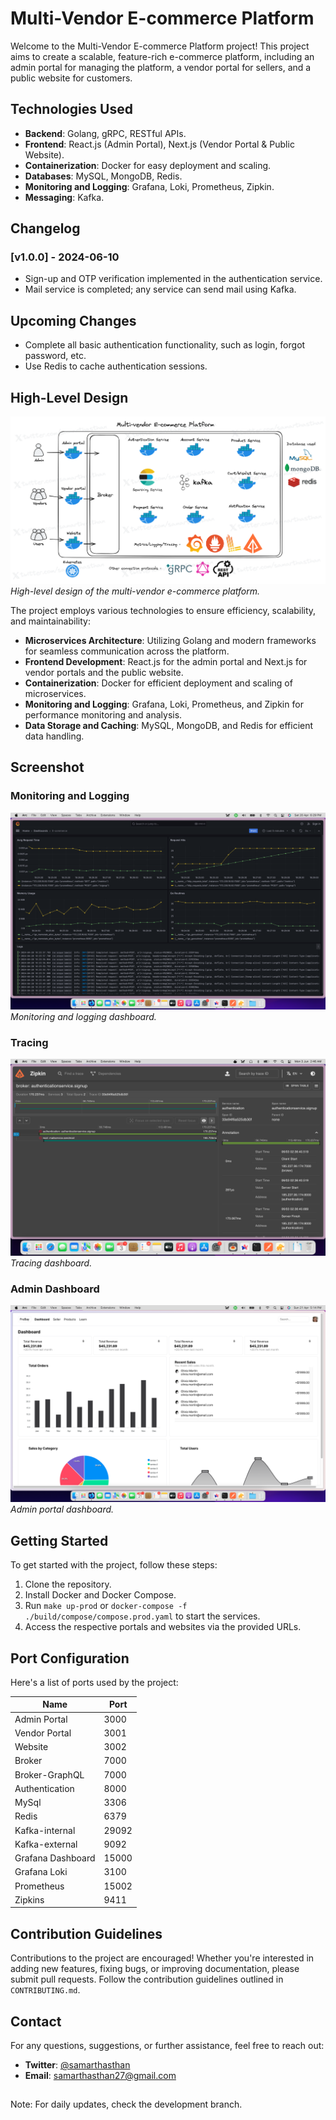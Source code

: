 # Multi-Vendor E-commerce Platform

Welcome to the Multi-Vendor E-commerce Platform project! This project aims to create a scalable, feature-rich e-commerce platform, including an admin portal for managing the platform, a vendor portal for sellers, and a public website for customers.

## Technologies Used

- **Backend**: Golang, gRPC, RESTful APIs.
- **Frontend**: React.js (Admin Portal), Next.js (Vendor Portal & Public Website).
- **Containerization**: Docker for easy deployment and scaling.
- **Databases**: MySQL, MongoDB, Redis.
- **Monitoring and Logging**: Grafana, Loki, Prometheus, Zipkin.
- **Messaging**: Kafka.


## Changelog

### [v1.0.0] - 2024-06-10
- Sign-up and OTP verification implemented in the authentication service.
- Mail service is completed; any service can send mail using Kafka.

## Upcoming Changes

- Complete all basic authentication functionality, such as login, forgot password, etc.
- Use Redis to cache authentication sessions.


## High-Level Design

![High-Level Design](./others/designs/multi-vendor-e-commerce.png)
_High-level design of the multi-vendor e-commerce platform._

The project employs various technologies to ensure efficiency, scalability, and maintainability:

- **Microservices Architecture**: Utilizing Golang and modern frameworks for seamless communication across the platform.
- **Frontend Development**: React.js for the admin portal and Next.js for vendor portals and the public website.
- **Containerization**: Docker for efficient deployment and scaling of microservices.
- **Monitoring and Logging**: Grafana, Loki, Prometheus, and Zipkin for performance monitoring and analysis.
- **Data Storage and Caching**: MySQL, MongoDB, and Redis for efficient data handling.

## Screenshot

### Monitoring and Logging

![Monitoring and Logging](./others/images/Screenshot%202024-04-20%20at%206.29.09%20PM.png)
_Monitoring and logging dashboard._

### Tracing

![Tracing](./others/images/Screenshot%202024-06-03%20at%202.46.48%20AM.png)
_Tracing dashboard._

### Admin Dashboard 

![Admin Dashboard](./others/images/Screenshot%202024-04-21%20at%205.14.16%20PM.png)
_Admin portal dashboard._

## Getting Started

To get started with the project, follow these steps:

1. Clone the repository.
2. Install Docker and Docker Compose.
3. Run `make up-prod` or `docker-compose -f ./build/compose/compose.prod.yaml` to start the services.
4. Access the respective portals and websites via the provided URLs.


## Port Configuration

Here's a list of ports used by the project:

| Name                 | Port  |
| -------------------- | ----- |
| Admin Portal         | 3000  |
| Vendor Portal        | 3001  |
| Website              | 3002  |
| Broker               | 7000  |
| Broker-GraphQL       | 7000  |
| Authentication       | 8000  |
| MySql                | 3306  |
| Redis                | 6379  |
| Kafka-internal       | 29092 |
| Kafka-external       | 9092  |
| Grafana Dashboard    | 15000 |
| Grafana Loki         | 3100  |
| Prometheus           | 15002 |
| Zipkins              | 9411  |

## Contribution Guidelines

Contributions to the project are encouraged! Whether you're interested in adding new features, fixing bugs, or improving documentation, please submit pull requests. Follow the contribution guidelines outlined in `CONTRIBUTING.md`.

## Contact

For any questions, suggestions, or further assistance, feel free to reach out:

- **Twitter**: [@samarthasthan](https://twitter.com/samarthasthan)
- **Email**: [samarthasthan27@gmail.com](mailto:samarthasthan27@gmail.com)

##
Note: For daily updates, check the development branch.
